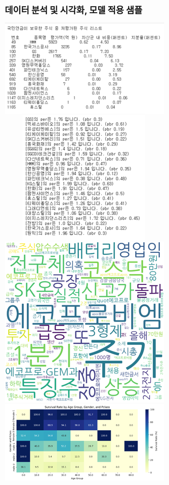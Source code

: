 # 데이터 분석 및 시각화, 모델 적용 샘플

<div align="center">
  <img src="국민연금 보유주 분석 데모.PNG" alt="국민연금 보유주 분석 데모">
  <img src="네이버API_증권분석 데모.PNG" alt="">
  <img src="유방암 예측 모델 데모" alt="">
  <img src="키워드 검색 뉴스 기반 시각화 결과.PNG" alt="">
  <img src="타이타닉 통계 시각화 데모.PNG" alt="">
</div>
